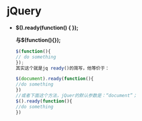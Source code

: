 # jQuery

- **$().ready(function() { });** 

  **与$(function(){});**

  ```js
  $(function(){
  // do something
  });
  其实这个就是jq ready()的简写，他等价于：
  
  $(document).ready(function(){
  //do something
  })
  //或者下面这个方法，jQuer的默认参数是：“document”；
  $().ready(function(){
  //do something
  })
  ```

  